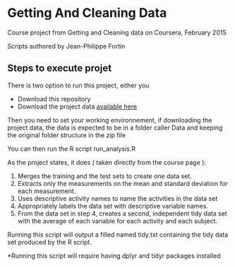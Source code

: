 # Getting And Cleaning Data
Course project from Getting and Cleaning data on Coursera, February 2015

Scripts authored by Jean-Philippe Fortin


## Steps to execute projet
There is two option to run this project, either you
- Download this repository 
- Download the project data [available here](https://d396qusza40orc.cloudfront.net/getdata%2Fprojectfiles%2FUCI%20HAR%20Dataset.zip)

Then you need to set your working environnement, if downloading the project data, the data is expected to be in a folder caller Data and keeping the original folder structure in the zip file

You can then run the R script run_analysis.R

As the project states, it does ( taken directly from the course page ):

1. Merges the training and the test sets to create one data set.
2. Extracts only the measurements on the mean and standard deviation for each measurement. 
3. Uses descriptive activity names to name the activities in the data set
4. Appropriately labels the data set with descriptive variable names. 
5. From the data set in step 4, creates a second, independent tidy data set with the average of each variable for each activity and each subject.

Running this script will output a filled named tidy.txt containing the tidy data set produced by the R script.

*Running this script will require having dplyr and tidyr packages installed
 
